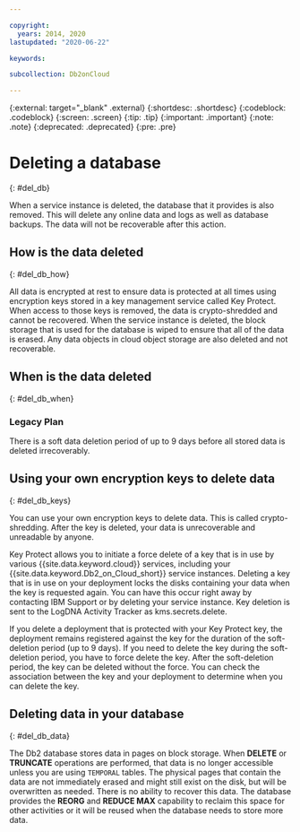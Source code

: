 ```yaml
---

copyright:
  years: 2014, 2020
lastupdated: "2020-06-22"

keywords: 

subcollection: Db2onCloud

---
```


<!-- Attribute definitions --> 
{:external: target="_blank" .external}
{:shortdesc: .shortdesc}
{:codeblock: .codeblock}
{:screen: .screen}
{:tip: .tip}
{:important: .important}
{:note: .note}
{:deprecated: .deprecated}
{:pre: .pre}

# Deleting a database
{: #del_db}

When a service instance is deleted, the database that it provides is also removed. This will delete any online data and logs as well as database backups. The data will not be recoverable after this action.

## How is the data deleted
{: #del_db_how}

All data is encrypted at rest to ensure data is protected at all times using encryption keys stored in a key management service called Key Protect. When access to those keys is removed, the data is crypto-shredded and cannot be recovered. When the service instance is deleted, the block storage that is used for the database is wiped to ensure that all of the data is erased. Any data objects in cloud object storage are also deleted and not recoverable.

## When is the data deleted
{: #del_db_when}

### Legacy Plan
There is a soft data deletion period of up to 9 days before all stored data is deleted irrecoverably.

## Using your own encryption keys to delete data
{: #del_db_keys}

You can use your own encryption keys to delete data. This is called crypto-shredding. After the key is deleted, your data is unrecoverable and unreadable by anyone.

Key Protect allows you to initiate a force delete of a key that is in use by various {{site.data.keyword.cloud}} services, including your {{site.data.keyword.Db2_on_Cloud_short}} service instances. Deleting a key that is in use on your deployment locks the disks containing your data when the key is requested again. You can have this occur right away by contacting IBM Support or by deleting your service instance. Key deletion is sent to the LogDNA Activity Tracker as kms.secrets.delete.

If you delete a deployment that is protected with your Key Protect key, the deployment remains registered against the key for the duration of the soft-deletion period (up to 9 days). If you need to delete the key during the soft-deletion period, you have to force delete the key. After the soft-deletion period, the key can be deleted without the force. You can check the association between the key and your deployment to determine when you can delete the key.

## Deleting data in your database
{: #del_db_data}

The Db2 database stores data in pages on block storage. When **DELETE** or **TRUNCATE** operations are performed, that data is no longer accessible unless you are using `TEMPORAL` tables. The physical pages that contain the data are not immediately erased and might still exist on the disk, but will be overwritten as needed. There is no ability to recover this data. The database provides the **REORG** and **REDUCE MAX** capability to reclaim this space for other activities or it will be reused when the database needs to store more data.
